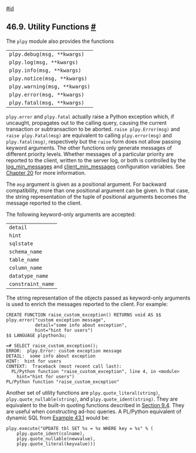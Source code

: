 [#id](#PLPYTHON-UTIL)

## 46.9. Utility Functions [#](#PLPYTHON-UTIL)

The `plpy` module also provides the functions

|                               |
| ----------------------------- |
| `plpy.debug(msg, **kwargs)`   |
| `plpy.log(msg, **kwargs)`     |
| `plpy.info(msg, **kwargs)`    |
| `plpy.notice(msg, **kwargs)`  |
| `plpy.warning(msg, **kwargs)` |
| `plpy.error(msg, **kwargs)`   |
| `plpy.fatal(msg, **kwargs)`   |

`plpy.error` and `plpy.fatal` actually raise a Python exception which, if uncaught, propagates out to the calling query, causing the current transaction or subtransaction to be aborted. `raise plpy.Error(msg)` and `raise plpy.Fatal(msg)` are equivalent to calling `plpy.error(msg)` and `plpy.fatal(msg)`, respectively but the `raise` form does not allow passing keyword arguments. The other functions only generate messages of different priority levels. Whether messages of a particular priority are reported to the client, written to the server log, or both is controlled by the [log_min_messages](runtime-config-logging#GUC-LOG-MIN-MESSAGES) and [client_min_messages](runtime-config-client#GUC-CLIENT-MIN-MESSAGES) configuration variables. See [Chapter 20](runtime-config) for more information.

The _`msg`_ argument is given as a positional argument. For backward compatibility, more than one positional argument can be given. In that case, the string representation of the tuple of positional arguments becomes the message reported to the client.

The following keyword-only arguments are accepted:

|                   |
| ----------------- |
| `detail`          |
| `hint`            |
| `sqlstate`        |
| `schema_name`     |
| `table_name`      |
| `column_name`     |
| `datatype_name`   |
| `constraint_name` |

The string representation of the objects passed as keyword-only arguments is used to enrich the messages reported to the client. For example:

```
CREATE FUNCTION raise_custom_exception() RETURNS void AS $$
plpy.error("custom exception message",
           detail="some info about exception",
           hint="hint for users")
$$ LANGUAGE plpython3u;

=# SELECT raise_custom_exception();
ERROR:  plpy.Error: custom exception message
DETAIL:  some info about exception
HINT:  hint for users
CONTEXT:  Traceback (most recent call last):
  PL/Python function "raise_custom_exception", line 4, in <module>
    hint="hint for users")
PL/Python function "raise_custom_exception"
```

Another set of utility functions are `plpy.quote_literal(string)`, `plpy.quote_nullable(string)`, and `plpy.quote_ident(string)`. They are equivalent to the built-in quoting functions described in [Section 9.4](functions-string). They are useful when constructing ad-hoc queries. A PL/Python equivalent of dynamic SQL from [Example 43.1](plpgsql-statements#PLPGSQL-QUOTE-LITERAL-EXAMPLE) would be:

```
plpy.execute("UPDATE tbl SET %s = %s WHERE key = %s" % (
    plpy.quote_ident(colname),
    plpy.quote_nullable(newvalue),
    plpy.quote_literal(keyvalue)))
```
